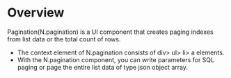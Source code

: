 Overview
===

Pagination(N.pagination) is a UI component that creates paging indexes from list data or the total count of rows.

 * The context element of N.pagination consists of div> ul> li> a elements.
 * With the N.pagination component, you can write parameters for SQL paging or page the entire list data of type json object array.
